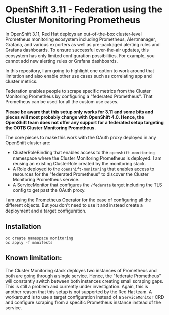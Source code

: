 # OpenShift 3.11 - Federation using the Cluster Monitoring Prometheus

In OpenShift 3.11, Red Hat deploys an out-of-the-box cluster-level Prometheus monitoring ecosystem including Prometheus, Alertmanager, Grafana, 
and various exporters as well as pre-packaged alerting rules and Grafana dashboards. To ensure successful over-the-air updates, this ecosystem
has only limited configuration possibilities. For example, you cannot add new alerting rules or Grafana dashboards.

In this repository, I am going to highlight one option to work around that limitation and also enable other use cases such as correlating app
and cluster metrics.

Federation enables people to scrape specific metrics from the Cluster Monitoring Prometheus by configuring a "federated Prometheus". That 
Prometheus can be used for all the custom use cases.

**Please be aware that this setup only works for 3.11 and some bits and pieces will most probably change with OpenShift 4.0. Hence, the OpenShift team does not offer any support for a federated setup targeting the OOTB Cluster Monitoring Prometheus.**

The core pieces to make this work with the OAuth proxy deployed in any OpenShift cluster are:
* ClusterRoleBinding that enables access to the `openshift-monitoring` namespace where the Cluster Monitoring Prometheus is deployed. I am reusing an existing ClusterRole created by the monitoring stack.
* A Role deployed to the `openshift-monitoring` that enables access to resources for the "federated Prometheus" to discover the Cluster Monitoring Prometheus service.
* A ServiceMonitor that configures the `/federate` target including the TLS config to get past the OAuth proxy.

I am using the [Prometheus Operator](https://github.com/coreos/prometheus-operator) for the ease of configuring all the different objects. But you don't need to use it and instead create a deployment and a target configuration.

## Installation

```
oc create namespace monitoring
oc apply -f manifests
```

## Known limitation:

The Cluster Monitoring stack deployes two instances of Prometheus and both are going through a single service. Hence, the "federate Prometheus" will constantly switch between both instances creating small scraping gaps. This is still a problem and currently under investigation. Again, this is another reason that this setup is not supported by the Red Hat team. A workaround is to use a target configuration instead of a `ServiceMonitor` CRD and configure scraping from a specific Prometheus instance instead of the service.